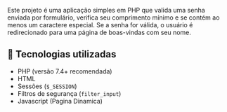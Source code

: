 Este projeto é uma aplicação simples em PHP que valida uma senha enviada por formulário, verifica seu comprimento mínimo e se contém ao menos um caractere especial. Se a senha for válida, o usuário é redirecionado para uma página de boas-vindas com seu nome.

## 🧰 Tecnologias utilizadas

- PHP (versão 7.4+ recomendada)
- HTML
- Sessões (`$_SESSION`)
- Filtros de segurança (`filter_input`)
- Javascript (Pagina Dinamica)
